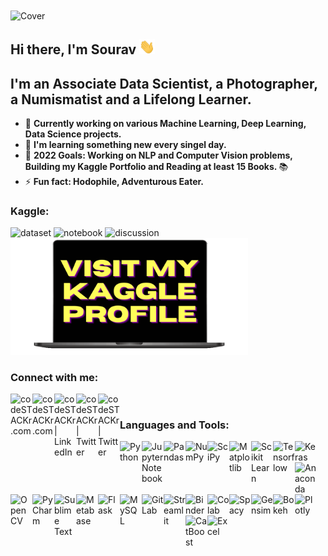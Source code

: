 <img align="center" alt="Cover" width="850px" src="https://drive.google.com/file/d/1LwPgcQZMYbLDx8CNKNn8zTpVlgPShYw0/view?usp=sharing"/>

## Hi there, I'm Sourav <img src="https://raw.githubusercontent.com/iamsouravbanerjee/iamsouravbanerjee/master/assets/Hello.gif" width="25"/>

## I'm an Associate Data Scientist, a Photographer, a Numismatist and a Lifelong Learner.
- 🔭 <b> Currently working on various Machine Learning, Deep Learning, Data Science projects. </b>
- 🌱 <b> I'm learning something new every singel day. </b>
- 🥅 <b> 2022 Goals: Working on NLP and Computer Vision problems, Building my Kaggle Portfolio and Reading at least 15 Books. </b>📚
- ⚡ <b> Fun fact: Hodophile, Adventurous Eater. </b>

### Kaggle:

![dataset](https://road-to-kaggle-grandmaster.vercel.app/api/badges/iamsouravbanerjee/dataset/light)
![notebook](https://road-to-kaggle-grandmaster.vercel.app/api/badges/iamsouravbanerjee/notebook/light)
![discussion](https://road-to-kaggle-grandmaster.vercel.app/api/badges/iamsouravbanerjee/discussion/light)
[<img src = "https://raw.githubusercontent.com/iamsouravbanerjee/iamsouravbanerjee/master/assets/Final_Laptop_Animation.gif" width="380"/>][kaggle]


### Connect with me:

[<img align="left" alt="codeSTACKr.com" width="35px" src="https://github.com/Souravban/Souravban/blob/master/assets/website.png"/>][website]
[<img align="left" alt="codeSTACKr.com" width="35px" src="https://github.com/Souravban/Souravban/blob/master/assets/gmail.png"/>][gmail]
[<img align="left" alt="codeSTACKr | LinkedIn" width="35px" src="https://github.com/Souravban/Souravban/blob/master/assets/linkedin.png"/>][linkedin]
[<img align="left" alt="codeSTACKr | Twitter" width="35px" src="https://github.com/Souravban/Souravban/blob/master/assets/medium.png"/>][medium]
[<img align="left" alt="codeSTACKr | Twitter" width="35px" src="https://github.com/Souravban/Souravban/blob/master/assets/twitter.png"/>][twitter]

<br />

### Languages and Tools:

[<img align="left" alt="Python" width="35px" src="https://github.com/Souravban/Souravban/blob/master/assets/python.png"/>][python]
[<img align="left" alt="Jupyter Notebook" width="35px" src="https://github.com/Souravban/Souravban/blob/master/assets/jupyter_notebook.png"/>][jupyter_notebook]
[<img align="left" alt="Pandas" width="35px" src="https://github.com/Souravban/Souravban/blob/master/assets/pandas.png"/>][pandas]
[<img align="left" alt="NumPy" width="35px" src="https://github.com/Souravban/Souravban/blob/master/assets/numpy1.png"/>][numpy]
[<img align="left" alt="SciPy" width="35px" src="https://github.com/Souravban/Souravban/blob/master/assets/scipy.png"/>][scipy]
[<img align="left" alt="Matplotlib" width="35px" src="https://github.com/Souravban/Souravban/blob/master/assets/matplotlib.png"/>][matplotlib]
[<img align="left" alt="Scikit Learn" width="35px" src="https://github.com/Souravban/Souravban/blob/master/assets/scikit_learn.png"/>][scikit-learn]
[<img align="left" alt="Tensorflow" width="35px" src="https://github.com/Souravban/Souravban/blob/master/assets/tensorflow.png"/>][tensorflow]
[<img align="left" alt="Keras" width="35px" src="https://github.com/Souravban/Souravban/blob/master/assets/keras.png"/>][keras]
[<img align="left" alt="Anaconda" width="35px" src="https://github.com/Souravban/Souravban/blob/master/assets/anaconda.png"/>][anaconda]
[<img align="left" alt="Open CV" width="35px" src="https://github.com/Souravban/Souravban/blob/master/assets/open_cv.png"/>][open-cv]
[<img align="left" alt="PyCharm" width="35px" src="https://github.com/Souravban/Souravban/blob/master/assets/pycharm.png"/>][pycharm]
[<img align="left" alt="Sublime Text" width="35px" src="https://github.com/Souravban/Souravban/blob/master/assets/sublime_text.png"/>][sublime_text]
[<img align="left" alt="Metabase" width="35px" src="https://github.com/Souravban/Souravban/blob/master/assets/metabase.png"/>][metabase]
[<img align="left" alt="Flask" width="35px" src="https://github.com/Souravban/Souravban/blob/master/assets/flask1.png"/>][flask]
[<img align="left" alt="MySQL" width="35px" src="https://github.com/Souravban/Souravban/blob/master/assets/mysql.png"/>][mysql]
[<img align="left" alt="GitLab" width="35px" src="https://github.com/Souravban/Souravban/blob/master/assets/gitlab.png"/>][gitlab]
[<img align="left" alt="Streamlit" width="35px" src="https://github.com/Souravban/Souravban/blob/master/assets/streamlit.png"/>][streamlit]
[<img align="left" alt="Binder" width="35px" src="https://github.com/Souravban/Souravban/blob/master/assets/binder.png"/>][binder]
[<img align="left" alt="Colab" width="35px" src="https://github.com/Souravban/Souravban/blob/master/assets/colab.png"/>][colab]
[<img align="left" alt="Spacy" width="35px" src="https://github.com/Souravban/Souravban/blob/master/assets/spacy.png"/>][spacy]
[<img align="left" alt="Gensim" width="35px" src="https://github.com/Souravban/Souravban/blob/master/assets/gensim2.png"/>][gensim]
[<img align="left" alt="Bokeh" width="35px" src="https://github.com/Souravban/Souravban/blob/master/assets/bokeh.png"/>][bokeh]
[<img align="left" alt="Plotly" width="35px" src="https://github.com/Souravban/Souravban/blob/master/assets/plotly.png"/>][plotly]
[<img align="left" alt="CatBoost" width="35px" src="https://github.com/Souravban/Souravban/blob/master/assets/catboost.png"/>][catboost]
[<img align="left" alt="Excel" width="35px" src="https://github.com/Souravban/Souravban/blob/master/assets/excel.png"/>][excel]

<br />
<br />

[website]: https://iamsouravbanerjee.github.io/
[gmail]: https://mail.google.com/mail/?view=cm&fs=1&tf=1&to=souravbanerjee216@gmail.com
[linkedin]: https://www.linkedin.com/in/iamsouravbanerjee/
[medium]: https://iamsouravbanerjee.medium.com/
[twitter]: https://twitter.com/iamsouravban/
[kaggle]: https://www.kaggle.com/iamsouravbanerjee

[python]: https://www.python.org/
[jupyter_notebook]: https://jupyter.org/
[pandas]: https://pandas.pydata.org/
[numpy]: https://numpy.org/
[scipy]: https://www.scipy.org/
[matplotlib]: https://matplotlib.org/
[scikit-learn]: https://scikit-learn.org/stable/
[tensorflow]: https://www.tensorflow.org/
[keras]: https://keras.io/
[anaconda]: https://www.anaconda.com/
[open-cv]: https://opencv.org/
[pycharm]: https://www.jetbrains.com/pycharm/
[sublime_text]: https://www.sublimetext.com/
[metabase]: https://www.metabase.com/
[flask]: https://flask.palletsprojects.com/en/1.1.x/
[mysql]: https://www.mysql.com/
[gitlab]: http://gitlab.com/
[streamlit]: https://www.streamlit.io/
[binder]: https://mybinder.org/
[colab]: https://colab.research.google.com/
[spacy]: https://spacy.io/
[gensim]: https://radimrehurek.com/gensim/
[bokeh]: https://bokeh.org/
[plotly]: https://plotly.com/python/
[catboost]: https://catboost.ai/
[excel]: https://www.microsoft.com/en-in/microsoft-365/excel
